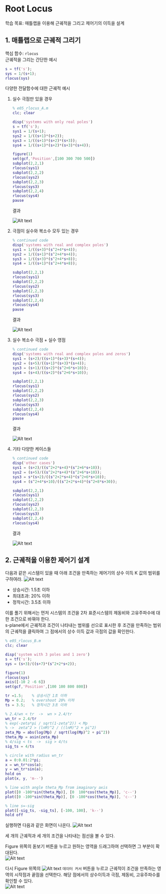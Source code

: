 # Root Locus

학습 목표: 매틀랩을 이용해 근궤적을 그리고 제어기의 이득을 설계  

## 1. 매틀랩으로 근궤적 그리기

핵심 함수: `rlocus`  
근궤적을 그리는 간단한 예시



```matlab
s = tf('s');
sys = 1/(s+1);
rlocus(sys)
```

다양한 전달함수에 대한 근궤적 예시

1. 실수 극점만 있을 경우
    ```matlab
    % e05_rlocus_A.m
    clc; clear
    
    disp('systems with only real poles')
    s = tf('s');
    sys1 = 1/(s+1);
    sys2 = 1/((s+1)*(s+2));
    sys3 = 1/((s+1)*(s+2)*(s+3));
    sys4 = 1/((s+1)*(s+2)*(s+3)*(s+4));
    
    figure(1)
    set(gcf,'Position',[100 300 700 500])
    subplot(2,2,1)
    rlocus(sys1)
    subplot(2,2,2)
    rlocus(sys2)
    subplot(2,2,3)
    rlocus(sys3)
    subplot(2,2,4)
    rlocus(sys4)
    pause
    ```
    결과

    ![Alt text](./assets/rlocus1.jpg)

2. 극점이 실수와 복소수 모두 있는 경우
    ```matlab
    % continued code
    disp('systems with real and complex poles')
    sys1 = 1/((s+3)*(s^2+4*s+4));
    sys2 = 1/((s+1)*(s^2+4*s+4));
    sys3 = 1/((s+3)*(s^2+4*s+8));
    sys4 = 1/((s+1)*(s^2+4*s+8));
    
    subplot(2,2,1)
    rlocus(sys1)
    subplot(2,2,2)
    rlocus(sys2)
    subplot(2,2,3)
    rlocus(sys3)
    subplot(2,2,4)
    rlocus(sys4)
    pause
    ```
    결과
    
    ![Alt text](./assets/rlocus2.jpg)

3. 실수 복소수 극점 + 실수 영점
    ```matlab
    % continued code
    disp('systems with real and complex poles and zeros')
    sys1 = (s+2)/((s+1)*(s+3)*(s+4));
    sys2 = (s+5)/((s+1)*(s+3)*(s+4));
    sys3 = (s+1)/((s+2)*(s^2+6*s+10));
    sys4 = (s+4)/((s+2)*(s^2+6*s+10));
    
    subplot(2,2,1)
    rlocus(sys1)
    subplot(2,2,2)
    rlocus(sys2)
    subplot(2,2,3)
    rlocus(sys3)
    subplot(2,2,4)
    rlocus(sys4)
    pause
    ```
    결과
    
    ![Alt text](./assets/rlocus3.jpg)
    
4. 기타 다양한 케이스들
    ```matlab
    % continued code
    disp('other cases')
    sys1 = (s+2)/((s^2+2*s+4)*(s^2+6*s+10));
    sys2 = (s+5)/((s^2+2*s+4)*(s^2+6*s+10));
    sys3 = s*(s+2)/((s^2+2*s+4)*(s^2+6*s+10));
    sys4 = (s^2+4*s+10)/((s^2+2*s+4)*(s^2+8*s+30));
    
    subplot(2,2,1)
    rlocus(sys1)
    subplot(2,2,2)
    rlocus(sys2)
    subplot(2,2,3)
    rlocus(sys3)
    subplot(2,2,4)
    rlocus(sys4)
    ```
    결과
    
    ![Alt text](./assets/rlocus4.jpg)


## 2. 근궤적을 이용한 제어기 설계

다음과 같은 시스템이 있을 때 아래 조건을 만족하는 제어기의 상수 이득 K 값의 범위를 구하여라.
![Alt text](./assets/system.png)

- 상승시간: 1.5초 이하
- 최대초과: 20% 이하
- 정착시간: 3.5초 이하

이를 풀기 위해서는 먼저 시스템의 조건을 2차 표준시스템의 제동비와 고유주파수에 대한 조건으로 바꿔야 한다.  
s-plane에서 근궤적과 조건이 나타내는 범위를 선으로 표시한 후 조건을 만족하는 범위의 근궤적을 클릭하여 그 점에서의 상수 이득 값과 극점의 값을 확인한다.   

```matlab
% e05_rlocus_B.m
clc; clear

disp('system with 3 poles and 1 zero')
s = tf('s');
sys = (s+3)/((s+7)*(s^2+2*s+2));

figure(1)
rlocus(sys)
axis([-10 2 -6 6])
set(gcf,'Position',[100 100 800 800])

tr =1.5;    % 상승시간 1초 이하
Mp = 0.2;   % overshoot 20% 이하
ts = 3.5;   % 정착시간 3초 이하

% 2.4/wn < tr  ->  wn > 2.4/tr
wn_tr = 2.4/tr
% exp(-zeta*pi / sqrt(1-zeta^2)) < Mp
% ->  zeta^2 > (lnM)^2 / ((lnM)^2 + pi^2)
zeta_Mp = abs(log(Mp) / sqrt(log(Mp)^2 + pi^2))
theta_Mp = asin(zeta_Mp)
% 4/sig < ts  ->  sig > 4/ts
sig_ts = 4/ts

% circle with radius wn_tr
a = 0:0.01:2*pi;
x = wn_tr*cos(a);
y = wn_tr*sin(a);
hold on
plot(x, y, 'm--')

% line with angle theta_Mp from imaginary axis
plot([0 -100*sin(theta_Mp)], [0  100*cos(theta_Mp)], 'c--')
plot([0 -100*sin(theta_Mp)], [0 -100*cos(theta_Mp)], 'c--')

% line s=-sig
plot([-sig_ts, -sig_ts], [-100, 100], 'k--')
hold off
```

실행하면 다음과 같은 화면이 나온다.
![Alt text](./assets/system_rlocus1.jpg)

세 개의 근궤적과 세 개의 조건을 나타내는 점선을 볼 수 있다.

Figure 위쪽의 돋보기 버튼을 누르고 원하는 영역을 드래그하여 선택하면 그 부분이 확대된다.  
![Alt text](./assets/system_rlocus2.jpg)

다시 Figure 위쪽의 ![Alt text](./assets/data_cursor.png) `데이터 커서` 버튼을 누르고 근궤적이 조건을 만족하는 영역의 시작점과 끝점을 선택한다. 해당 점에서의 상수이득과 극점, 제동비, 고유주파수를 확인할 수 있다.   
![Alt text](./assets/system_rlocus3.jpg)
